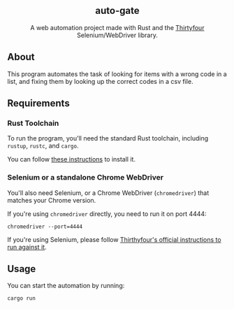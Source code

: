 <div align="center">
  <h2>auto-gate</h2>
  <p>A web automation project made with Rust and the <a href="https://github.com/stevepryde/thirtyfour">Thirtyfour</a> Selenium/WebDriver library.<p>
</div>

<h2>About</h2>
<p>This program automates the task of looking for items with a wrong code in a list, and fixing them by looking up the correct codes in a csv file.</p>

<h2>Requirements</h2>
<h3>Rust Toolchain</h3>
<p>To run the program, you'll need the standard Rust toolchain, including <code>rustup</code>, <code>rustc</code>, and <code>cargo</code>.</p>
<p>You can follow <a href="https://www.rust-lang.org/tools/install">these instructions</a> to install it.</p>
<h3>Selenium or a standalone Chrome WebDriver</h3>
<p>You'll also need Selenium, or a Chrome WebDriver (<code>chromedriver</code>) that matches your Chrome version.</p>
<p>If you're using <code>chromedriver</code> directly, you need to run it on port 4444:</p>
<code>chromedriver --port=4444</code>
<p>If you're using Selenium, please follow <a href="https://github.com/stevepryde/thirtyfour#running-against-selenium">Thirthyfour's official instructions to run against it</a>.</p>

<h2>Usage</h2>
<p>You can start the automation by running:</p>
<code>cargo run</code>
